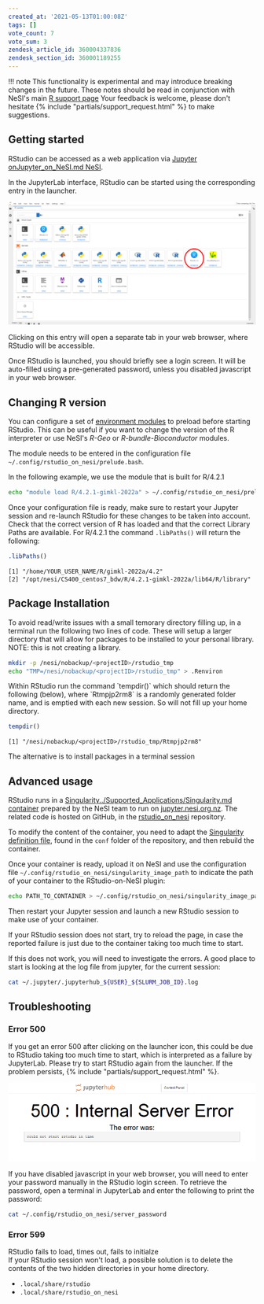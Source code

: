 ```yaml
---
created_at: '2021-05-13T01:00:08Z'
tags: []
vote_count: 7
vote_sum: 3
zendesk_article_id: 360004337836
zendesk_section_id: 360001189255
---
```



!!! note
     This functionality is experimental and may introduce breaking changes
     in the future. These notes should be read in conjunction with NeSI's
     main [R support page](../Supported_Applications/R.md)
     Your feedback is welcome, please don't hesitate {% include "partials/support_request.html" %} to make suggestions.

## Getting started

RStudio can be accessed as a web application via [Jupyter onJupyter_on_NeSI.md
NeSI](../../Scientific_Computing/Interactive_computing_using_Jupyter/Jupyter_on_NeSI.md).

In the JupyterLab interface, RStudio can be started using the
corresponding entry in the launcher.

![rstudio\_launcher.png](../../../assets/images/RStudio_via_Jupyter_on_NeSI.png)

Clicking on this entry will open a separate tab in your web browser,
where RStudio will be accessible.

Once RStudio is launched, you should briefly see a login screen. It will
be auto-filled using a pre-generated password, unless you disabled
javascript in your web browser.

## Changing R version

You can configure a set of [environment modules](../../Getting_Started/Next_Steps/The_HPC_environment.md)
to preload before starting RStudio. This can be useful if you want to
change the version of the R interpreter or use NeSI's *R-Geo* or
*R-bundle-Bioconductor* modules.

The module needs to be entered in the configuration file
`~/.config/rstudio_on_nesi/prelude.bash`.

In the following example, we use the module that is built for R/4.2.1

``` sh
echo "module load R/4.2.1-gimkl-2022a" > ~/.config/rstudio_on_nesi/prelude.bash
```

Once your configuration file is ready, make sure to restart your Jupyter
session and re-launch RStudio for these changes to be taken into
account. Check that the correct version of R has loaded and that the
correct Library Paths are available. For R/4.2.1 the command
`.libPaths()` will return the following:

```r
.libPaths()
```

```out
[1] "/home/YOUR_USER_NAME/R/gimkl-2022a/4.2"                            
[2] "/opt/nesi/CS400_centos7_bdw/R/4.2.1-gimkl-2022a/lib64/R/library"
```

## Package Installation

To avoid read/write issues with a small temorary directory filling up,
in a terminal run the following two lines of code. These will setup a
larger directory that will allow for packages to be installed to your
personal library. NOTE: this is not creating a library.

```sh
mkdir -p /nesi/nobackup/<projectID>/rstudio_tmp
echo "TMP=/nesi/nobackup/<projectID>/rstudio_tmp" > .Renviron
```

Within RStudio run the command \`tempdir()\` which should return the
following (below), where \`Rtmpjp2rm8\` is a randomly generated folder
name, and is emptied with each new session. So will not fill up your
home directory.

```r
tempdir()
```

```out
[1] "/nesi/nobackup/<projectID>/rstudio_tmp/Rtmpjp2rm8"
```

The alternative is to install packages in a terminal session

## Advanced usage

RStudio runs in a [Singularity../Supported_Applications/Singularity.md
container](../../Scientific_Computing/Supported_Applications/Singularity.md)
prepared by the NeSI team to run on
[jupyter.nesi.org.nz](https://jupyter.nesi.org.nz). The related code is
hosted on GitHub, in the
[rstudio\_on\_nesi](https://github.com/nesi/rstudio_on_nesi) repository.

To modify the content of the container, you need to adapt the
[Singularity definition file](https://github.com/nesi/rstudio_on_nesi/blob/main/conf/rstudio_server_on_centos7.def),
found in the `conf` folder of the repository, and then rebuild the
container.

Once your container is ready, upload it on NeSI and use the
configuration file `~/.config/rstudio_on_nesi/singularity_image_path` to
indicate the path of your container to the RStudio-on-NeSI plugin:

```sh
echo PATH_TO_CONTAINER > ~/.config/rstudio_on_nesi/singularity_image_path
```

Then restart your Jupyter session and launch a new RStudio session to
make use of your container.

If your RStudio session does not start, try to reload the page, in case
the reported failure is just due to the container taking too much time
to start.

If this does not work, you will need to investigate the errors. A good
place to start is looking at the log file from jupyter, for the current
session:

```sh
cat ~/.jupyter/.jupyterhub_${USER}_${SLURM_JOB_ID}.log
```

## Troubleshooting

### Error 500

If you get an error 500 after clicking on the launcher icon, this could
be due to RStudio taking too much time to start, which is interpreted as
a failure by JupyterLab. Please try to start RStudio again from the
launcher. If the problem persists, {% include "partials/support_request.html" %}.

![error\_500.PNG](../../../assets/images/RStudio_via_Jupyter_on_NeSI_0.png)

If you have disabled javascript in your web browser, you will need
to enter your password manually in the RStudio login screen. To
retrieve the password, open a terminal in JupyterLab and enter the
following to print the password:

```sh
cat ~/.config/rstudio_on_nesi/server_password
```

### Error 599

RStudio fails to load, times out, fails to initialze  
If your RStudio session won't load, a possible solution is to delete the contents of the two hidden directories in your home directory.

- `.local/share/rstudio`
- `.local/share/rstudio_on_nesi`
